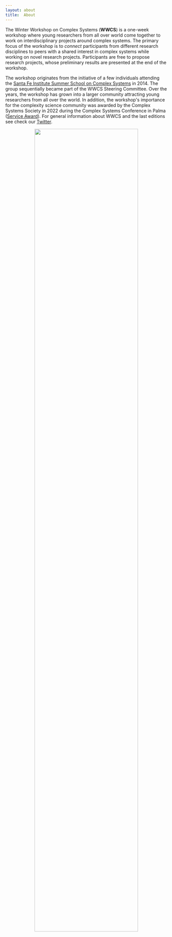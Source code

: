 ```yaml
---
layout: about
title:  About
---
```


The Winter Workshop on Complex Systems (**WWCS**) is a one-week workshop where young researchers from all over world come together to work on interdisciplinary projects around complex systems. The primary focus of the workshop is to *connect* participants from different research disciplines to peers with a shared interest in complex systems while working on novel research projects. Participants are free to propose research projects, whose preliminary results are presented at the end of the workshop.

The workshop originates from the initiative of a few individuals attending the [Santa Fe Institute Summer School on Complex Systems](https://www.santafe.edu/engage/learn/programs/sfi-complex-systems-summer-school) in 2014. The group sequentially became part of the WWCS Steering Committee. Over the years, the workshop has grown into a larger community attracting young researchers from all over the world. In addition, the workshop's importance for the complexity science community was awarded by the Complex Systems Society in 2022 during the Complex Systems Conference in Palma ([Service Award](https://cssociety.org/event/c08452ce-9986-4bf7-8b33-cb72a9bb50c9)). For general information about WWCS and the last editions see check our [Twitter](https://twitter.com/winter_complex).

<center><img src="/assets/image24/award.jpeg" width="80%"/></center>
